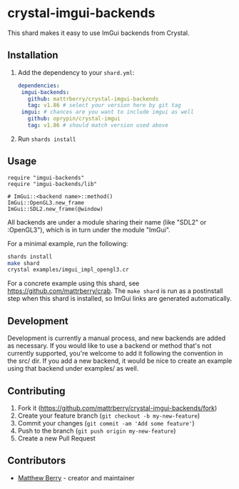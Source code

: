 # crystal-imgui-backends

This shard makes it easy to use ImGui backends from Crystal.

## Installation

1. Add the dependency to your `shard.yml`:

   ```yaml
   dependencies:
    imgui-backends:
      github: mattrberry/crystal-imgui-backends
      tag: v1.86 # select your version here by git tag
    imgui: # chances are you want to include imgui as well
      github: oprypin/crystal-imgui
      tag: v1.86 # should match version used above
   ```

2. Run `shards install`

## Usage

```crystal
require "imgui-backends"
require "imgui-backends/lib"

# ImGui::<backend name>::method()
ImGui::OpenGL3.new_frame
ImGui::SDL2.new_frame(@window)
```

All backends are under a module sharing their name (like "SDL2" or :OpenGL3"), which is in turn under the module "ImGui".

For a minimal example, run the following:

```bash
shards install
make shard
crystal examples/imgui_impl_opengl3.cr
```

For a concrete example using this shard, see https://github.com/mattrberry/crab. The `make shard` is run as a postinstall step when this shard is installed, so ImGui links are generated automatically.

## Development

Development is currently a manual process, and new backends are added as necessary. If you would like to use a backend or method that's not currently supported, you're welcome to add it following the convention in the src/ dir. If you add a new backend, it would be nice to create an example using that backend under examples/ as well.

## Contributing

1. Fork it (<https://github.com/mattrberry/crystal-imgui-backends/fork>)
2. Create your feature branch (`git checkout -b my-new-feature`)
3. Commit your changes (`git commit -am 'Add some feature'`)
4. Push to the branch (`git push origin my-new-feature`)
5. Create a new Pull Request

## Contributors

- [Matthew Berry](https://github.com/mattrberry) - creator and maintainer
